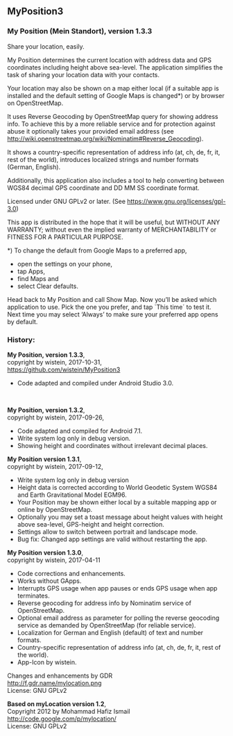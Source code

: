 ## MyPosition3
 
### My Position (Mein Standort), version 1.3.3
 
Share your location, easily.
 
My Position determines the current location with address data and GPS coordinates including height above sea-level. 
The application simplifies the task of sharing your location data with your contacts.
 
Your location may also be shown on a map either local (if a suitable app is installed and the default setting of Google Maps is changed*) or by browser on OpenStreetMap.

It uses Reverse Geocoding by OpenStreetMap query for showing address info. To achieve this by a more reliable service and for protection against abuse it optionally takes your provided email address (see http://wiki.openstreetmap.org/wiki/Nominatim#Reverse_Geocoding).
 
It shows a country-specific representation of address info (at, ch, de, fr, it, rest of the world), introduces localized strings and number formats (German, English).
 
Additionally, this application also includes a tool to help converting between WGS84 decimal GPS coordinate and DD MM SS coordinate format.

Licensed under GNU GPLv2 or later. (See https://www.gnu.org/licenses/gpl-3.0)
 
This app is distributed in the hope that it will be useful, but WITHOUT ANY WARRANTY; without even the implied warranty of MERCHANTABILITY or FITNESS FOR A PARTICULAR PURPOSE.

*) To change the default from Google Maps to a preferred app, 
- open the settings on your phone, 
- tap Apps, 
- find Maps and 
- select Clear defaults. 

Head back to My Position and call Show Map. 
Now you’ll be asked which application to use.
Pick the one you prefer, and tap `This time´ to test it. 
Next time you may select ‘Always’ to make sure your preferred app opens by default.

### History:
 
<B>My Position, version 1.3.3</B>,<br>
copyright by wistein, 2017-10-31,<br>
https://github.com/wistein/MyPosition3
 - Code adapted and compiled under Android Studio 3.0.
<br>

<B>My Position, version 1.3.2</B>,<br>
copyright by wistein, 2017-09-26,

  - Code adapted and compiled for Android 7.1.
  - Write system log only in debug version.
  - Showing height and coordinates without irrelevant decimal places.

<B>My Position version 1.3.1</B>,<br> 
copyright by wistein, 2017-09-12,

  - Write system log only in debug version
  - Height data is corrected according to World Geodetic System WGS84 and Earth Gravitational Model EGM96.
  - Your Position may be shown either local by a suitable mapping app or online by OpenStreetMap.
  - Optionally you may set a toast message about height values with height above sea-level, GPS-height and height correction.
  - Settings allow to switch between portrait and landscape mode. 
  - Bug fix: Changed app settings are valid without restarting the app.
 
<B>My Position version 1.3.0</B>,<br> 
copyright by wistein, 2017-04-11  

  - Code corrections and enhancements.
  - Works without GApps.
  - Interrupts GPS usage when app pauses or ends GPS usage when app terminates.
  - Reverse geocoding for address info by Nominatim service of OpenStreetMap.
  - Optional email address as parameter for polling the reverse geocoding service as demanded by OpenStreetMap (for reliable service).
  - Localization for German and English (default) of text and number formats.
  - Country-specific representation of address info (at, ch, de, fr, it, rest of the world).
  - App-Icon by wistein.
  
Changes and enhancements by GDR<br>
http://f.gdr.name/mylocation.png<br>
License: GNU GPLv2

<B>Based on myLocation version 1.2</B>,<br>
Copyright 2012 by Mohammad Hafiz Ismail<br>
http://code.google.com/p/mylocation/<br>
License: GNU GPLv2
 
